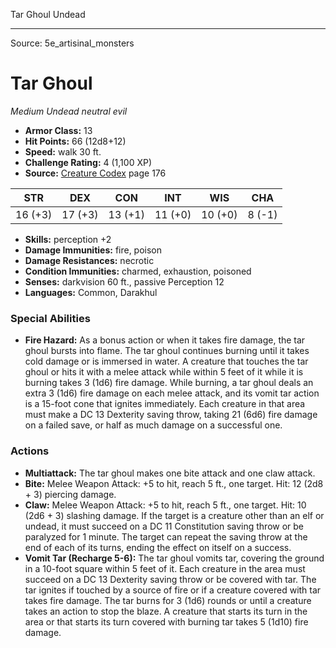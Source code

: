 <MonsterName/>Tar Ghoul</MonsterName>
<CreatureType/>Undead</CreatureType>



---

Source: 5e_artisinal_monsters

# Tar Ghoul

*Medium* *Undead* *neutral evil*

- **Armor Class:** 13
- **Hit Points:** 66 (12d8+12)
- **Speed:** walk 30 ft.
- **Challenge Rating:** 4 (1,100 XP)
- **Source:** [Creature Codex](https://koboldpress.com/kpstore/product/creature-codex-for-5th-edition-dnd) page 176

| STR | DEX | CON | INT | WIS | CHA |
| --- | --- | --- | --- | --- | --- |
| 16 (+3) | 17 (+3) | 13 (+1) | 11 (+0) | 10 (+0) | 8 (-1) |

- **Skills:** perception +2
- **Damage Immunities:** fire, poison
- **Damage Resistances:** necrotic
- **Condition Immunities:** charmed, exhaustion, poisoned
- **Senses:** darkvision 60 ft., passive Perception 12
- **Languages:** Common, Darakhul

### Special Abilities

- **Fire Hazard:** As a bonus action or when it takes fire damage, the tar ghoul bursts into flame. The tar ghoul continues burning until it takes cold damage or is immersed in water. A creature that touches the tar ghoul or hits it with a melee attack while within 5 feet of it while it is burning takes 3 (1d6) fire damage. While burning, a tar ghoul deals an extra 3 (1d6) fire damage on each melee attack, and its vomit tar action is a 15-foot cone that ignites immediately. Each creature in that area must make a DC 13 Dexterity saving throw, taking 21 (6d6) fire damage on a failed save, or half as much damage on a successful one.

### Actions

- **Multiattack:** The tar ghoul makes one bite attack and one claw attack.
- **Bite:** Melee Weapon Attack: +5 to hit, reach 5 ft., one target. Hit: 12 (2d8 + 3) piercing damage.
- **Claw:** Melee Weapon Attack: +5 to hit, reach 5 ft., one target. Hit: 10 (2d6 + 3) slashing damage. If the target is a creature other than an elf or undead, it must succeed on a DC 11 Constitution saving throw or be paralyzed for 1 minute. The target can repeat the saving throw at the end of each of its turns, ending the effect on itself on a success.
- **Vomit Tar (Recharge 5-6):** The tar ghoul vomits tar, covering the ground in a 10-foot square within 5 feet of it. Each creature in the area must succeed on a DC 13 Dexterity saving throw or be covered with tar. The tar ignites if touched by a source of fire or if a creature covered with tar takes fire damage. The tar burns for 3 (1d6) rounds or until a creature takes an action to stop the blaze. A creature that starts its turn in the area or that starts its turn covered with burning tar takes 5 (1d10) fire damage.





